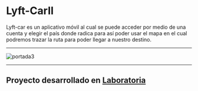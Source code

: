 # Lyft-CarII
Lyft-car es un aplicativo móvil al cual se puede acceder por medio de una cuenta y elegir el país donde radica para así poder usar el mapa en el cual podremos trazar la ruta para poder llegar a nuestro destino.

***
![portada3](https://user-images.githubusercontent.com/20312960/38259505-d02ee304-372a-11e8-8e1a-3856aa30abd7.JPG)

***
## Proyecto desarrollado en [Laboratoria](http://laboratoria.la)
